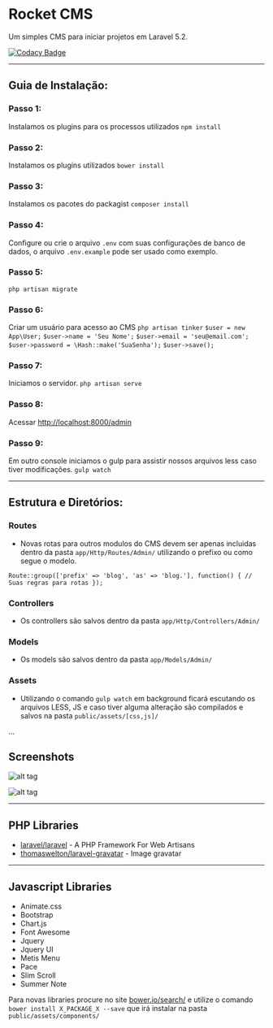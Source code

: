 # Rocket CMS
Um simples CMS para iniciar projetos em Laravel 5.2.

[![Codacy Badge](https://api.codacy.com/project/badge/Grade/ad3c062e22ba4c25b8017041b619e217)](https://www.codacy.com/app/odirleiborgert/rocket-planet?utm_source=github.com&amp;utm_medium=referral&amp;utm_content=odirleiborgert/rocket-planet&amp;utm_campaign=Badge_Grade)

-----

## Guia de Instalação:

### Passo 1: 
Instalamos os plugins para os processos utilizados
`npm install` 

### Passo 2:
Instalamos os plugins utilizados
`bower install` 

### Passo 3:
Instalamos os pacotes do packagist
`composer install` 

### Passo 4:
Configure ou crie o arquivo `.env` com suas configurações de banco de dados, o arquivo `.env.example` pode ser usado como exemplo.

### Passo 5:
`php artisan migrate` 

### Passo 6:
Criar um usuário para acesso ao CMS
`php artisan tinker` 
`$user = new App\User;`
`$user->name = 'Seu Nome';`
`$user->email = 'seu@email.com';`
`$user->password = \Hash::make('SuaSenha');`
`$user->save();` 

### Passo 7:
Iniciamos o servidor.
`php artisan serve` 

### Passo 8:
Acessar <a href="http://localhost:8000/admin">http://localhost:8000/admin</a>

### Passo 9:
Em outro console iniciamos o gulp para assistir nossos arquivos less caso tiver modificações.
`gulp watch` 

-----

## Estrutura e Diretórios:

### Routes
* Novas rotas para outros modulos do CMS devem ser apenas incluidas dentro da pasta `app/Http/Routes/Admin/` utilizando o prefixo ou como segue o modelo.

``
Route::group(['prefix' => 'blog', 'as' => 'blog.'], function() {
	// Suas regras para rotas
});
``

### Controllers
* Os controllers são salvos dentro da pasta `app/Http/Controllers/Admin/`

### Models
* Os models são salvos dentro da pasta `app/Models/Admin/`

### Assets
* Utilizando o comando `gulp watch` em background ficará escutando os arquivos LESS, JS e caso tiver alguma alteração são compilados e salvos na pasta `public/assets/[css,js]/`


...

## Screenshots

![alt tag](http://i.imgur.com/YChCpxi.png)

![alt tag](http://i.imgur.com/1jZasYG.png)

-----

## PHP Libraries

* [laravel/laravel](https://github.com/laravel/laravel) - A PHP Framework For Web Artisans
* [thomaswelton/laravel-gravatar](https://github.com/thomaswelton/laravel-gravatar) - Image gravatar

-----

## Javascript Libraries

* Animate.css
* Bootstrap
* Chart.js
* Font Awesome
* Jquery
* Jquery UI
* Metis Menu
* Pace
* Slim Scroll
* Summer Note

Para novas libraries procure no site <a href="http://bower.io/search/">bower.io/search/</a> e utilize o comando `bower install X_PACKAGE_X --save` que irá instalar na pasta `public/assets/components/`


